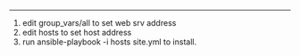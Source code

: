 -------------------------------------------
1. edit group_vars/all to set web srv address
2. edit hosts to set host address
3. run ansible-playbook -i hosts site.yml to install.

